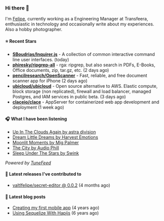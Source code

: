 ### Hi there 👋

I'm [Felipe](https://felipevm.com), currently working as a Engineering Manager at Transfeera, enthusiastic in technology and occasionally write about my experiences. Also a hobby photographer.

#### ⭐ Recent Stars
- **[SBoudrias/Inquirer.js](https://github.com/SBoudrias/Inquirer.js)** - A collection of common interactive command line user interfaces. (today)
- **[phiresky/ripgrep-all](https://github.com/phiresky/ripgrep-all)** - rga: ripgrep, but also search in PDFs, E-Books, Office documents, zip, tar.gz, etc. (2 days ago)
- **[pencilresearch/OpenScanner](https://github.com/pencilresearch/OpenScanner)** - Fast, reliable, and free document scanner app for iPhone (2 days ago)
- **[ubicloud/ubicloud](https://github.com/ubicloud/ubicloud)** - Open source alternative to AWS. Elastic compute, block storage (non replicated), firewall and load balancer, managed Postgres, and IAM services in public beta. (3 days ago)
- **[claceio/clace](https://github.com/claceio/clace)** - AppServer for containerized web app development and deployment (1 week ago)

#### 🎧 What I have been listening
- [Up In The Clouds Again by astra division](https://open.spotify.com/track/5UkHAPnb2Vyx0DvOmnBklI)
- [Dream Little Dreams by Harvest Emotions](https://open.spotify.com/track/2HP0zVn24L18ChvxZWaGfs)
- [Moonlit Moments by Mig Palmer](https://open.spotify.com/track/4B0wlzgM5OqAZJ2GpQmyF2)
- [The City by Audio Phill](https://open.spotify.com/track/4lZQn9ZVkTbzehDoj3SQin)
- [Sleep Under The Stars by Swink](https://open.spotify.com/track/6HSkMIBullPJkgOO0c4pWX)

_Powered by [TuneFeed](https://tunefeed.app?ref=valtlfelipe-gh-profile)_ 

#### 🚀 Latest releases I've contributed to


- [valtlfelipe/secret-editor @ 0.0.2](https://github.com/valtlfelipe/secret-editor/releases/tag/0.0.2) (4 months ago)

#### 📄 Latest blog posts
- [Creating my first mobile app](https://felipevm.com/posts/creating-my-first-mobile-app/) (4 years ago)
- [Using Sequelize With Hapijs](https://felipevm.com/posts/using-sequelize-with-hapijs/) (6 years ago)

